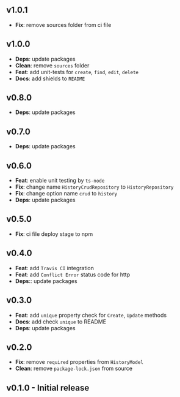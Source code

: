 ## v1.0.1

-   **Fix**: remove sources folder from ci file

## v1.0.0

-   **Deps**: update packages
-   **Clean**: remove `sources` folder
-   **Feat**: add unit-tests for `create`, `find`, `edit`, `delete`
-   **Docs**: add shields to `README`

## v0.8.0

-   **Deps**: update packages

## v0.7.0

-   **Deps**: update packages

## v0.6.0

-   **Feat**: enable unit testing by `ts-node`
-   **Fix**: change name `HistoryCrudRepository` to `HistoryRepository`
-   **Fix**: change option name `crud` to `history`
-   **Deps**: update packages

## v0.5.0

-   **Fix**: ci file deploy stage to npm

## v0.4.0

-   **Feat**: add `Travis CI` integration
-   **Feat**: add `Conflict Error` status code for http
-   **Deps:**: update packages

## v0.3.0

-   **Feat**: add `unique` property check for `Create`, `Update` methods
-   **Docs**: add check `unique` to README
-   **Deps**: update packages

## v0.2.0

-   **Fix**: remove `required` properties from `HistoryModel`
-   **Clean**: remove `package-lock.json` from source

## v0.1.0 - Initial release
